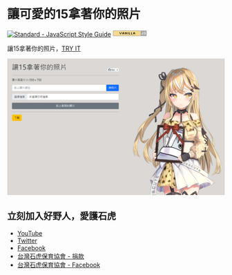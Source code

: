 # 讓可愛的15拿著你的照片

[![Standard - JavaScript Style Guide](https://img.shields.io/badge/code_style-standard-brightgreen.svg)](https://standardjs.com/)
[![Vanilla JS](/readme-img/button.png)](http://vanilla-js.com/)

讓15拿著你的照片，[TRY IT](https://softwaresing.github.io/let-15-carry-your-picture/)

![preview](/readme-img/15-preview.png)

## 立刻加入好野人，愛護石虎

- [YouTube](https://www.youtube.com/channel/UC_UqaRNrLcaL4fp2IAPV0OQ)
- [Twitter](https://twitter.com/no15_rescute/)
- [Facebook](https://www.facebook.com/RESCUTE119/)
- [台灣石虎保育協會 - 捐款](https://leopardcat.neticrm.tw/civicrm/contribute/transact?reset=1&id=3)
- [台灣石虎保育協會 - Facebook](https://www.facebook.com/LCAT2017/)
